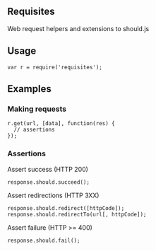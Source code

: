 ## Requisites

Web request helpers and extensions to should.js

## Usage

    var r = require('requisites');

## Examples

### Making requests

    r.get(url, [data], function(res) {
      // assertions
    });

### Assertions

Assert success (HTTP 200)

    response.should.succeed();

Assert redirections (HTTP 3XX)

    response.should.redirect([httpCode]);
    response.should.redirectTo(url[, httpCode]);

Assert failure (HTTP >= 400)

    response.should.fail();
